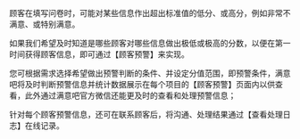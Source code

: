 顾客在填写问卷时，可能对某些信息作出超出标准值的低分、或高分，例如非常不满意、或特别满意。

如果我们希望及时知道是哪些顾客对哪些信息做出极低或极高的分数，以便在第一时间获得顾客信息，即可通过【顾客预警】来实现。

您可根据需求选择希望做出预警判断的条件、并设定分值范围，即预警条件，满意吧将及时判断预警信息并统计数据展示在每个项目的【顾客预警】页面内以供查看，此外通过满意吧官方微信还能更及时的查看和处理预警信息；

针对每个顾客预警信息，还可在联系顾客后，将沟通、处理结果通过【查看处理日志】在线记录。

